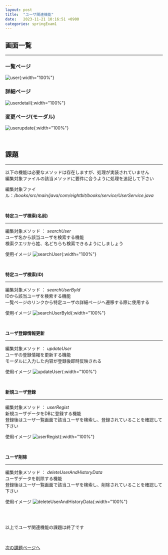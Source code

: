 ```yaml
---
layout: post
title:  "ユーザ関連機能"
date:   2023-11-21 10:16:51 +0900
categories: springExam1
---
```


## 画面一覧

---

### 一覧ページ
![user](/spring-doc/images/springExam1/bookexam2/user_indexpage.png){:width="100%"}

### 詳細ページ
![userdetail](/spring-doc/images/springExam1/bookexam2/userDetail.png){:width="100%"}

### 変更ページ(モーダル)
![userupdate](/spring-doc/images/springExam1/bookexam2/userUpdate.png){:width="100%"}



<br>


## 課題
---
以下の機能は必要なメソッドは存在しますが、処理が実装されていません  
編集対象ファイルの該当メソッドに要件に合うように処理を追記して下さい

編集対象ファイル：<em>/books/src/main/java/com/eightbit/books/service/UserService.java</em>  

<br>


**特定ユーザ検索(名前)**  

---
編集対象メソッド ： <em>searchUser</em>  
ユーザ名から該当ユーザを検索する機能  
検索クエリから姓、名どちらも検索できるようにしましょう

使用イメージ
![searchUser](/spring-doc/images/springExam1/bookexam2/searchUser.png){:width="100%"}

<br>


**特定ユーザ検索(ID)**  

---
編集対象メソッド ： <em>searchUserById</em>  
IDから該当ユーザを検索する機能  
一覧ページのリンクから特定ユーザの詳細ページへ遷移する際に使用する

使用イメージ
![searchUserById](/spring-doc/images/springExam1/bookexam2/searchUserById.png){:width="100%"}


<br>


**ユーザ登録情報更新**  

---
編集対象メソッド ： <em>updateUser</em>  
ユーザの登録情報を更新する機能  
モーダルに入力した内容が登録後即時反映される

使用イメージ
![updateUser](/spring-doc/images/springExam1/bookexam2/updateUser.png){:width="100%"}

<br>


**新規ユーザ登録**  

---
編集対象メソッド ： <em>userRegist</em>  
新規ユーザデータをDBに登録する機能  
登録後はユーザ一覧画面で該当ユーザを検索し、登録されていることを確認して下さい

使用イメージ
![userRegist](/spring-doc/images/springExam1/bookexam2/userRegist.png){:width="100%"}

<br>


**ユーザ削除**  

---
編集対象メソッド ： <em>deleteUserAndHistoryData</em>  
ユーザデータを削除する機能  
登録後はユーザ一覧画面で該当ユーザを検索し、削除されていることを確認して下さい

使用イメージ
![deleteUserAndHistoryData](/spring-doc/images/springExam1/bookexam2/deleteUserAndHistoryData.png){:width="100%"}


<br>
<br>

以上でユーザ関連機能の課題は終了です


<br>

[次の課題ページへ](/spring-doc/springexam1/bookexam3.html)